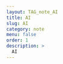 ```yaml
---
layout: TAG_note_AI
title: AI
slug: AI
category: note
menu: false
order: 1
description: >
  AI
---
```

